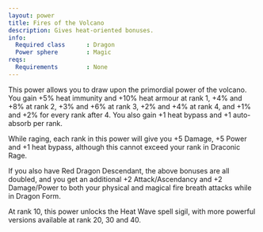 ```yaml
---
layout: power
title: Fires of the Volcano
description: Gives heat-oriented bonuses.
info:
  Required class      : Dragon
  Power sphere        : Magic
reqs:
  Requirements        : None
---
```


This power allows you to draw upon the primordial power of the volcano.  You
gain +5% heat immunity and +10% heat armour at rank 1, +4% and +8% at rank 2,
+3% and +6% at rank 3, +2% and +4% at rank 4, and +1% and +2% for every rank
after 4.  You also gain +1 heat bypass and +1 auto-absorb per rank.

While raging, each rank in this power will give you +5 Damage, +5 Power and +1
heat bypass, although this cannot exceed your rank in Draconic Rage.

If you also have Red Dragon Descendant, the above bonuses are all doubled, and
you get an additional +2 Attack/Ascendancy and +2 Damage/Power to both your
physical and magical fire breath attacks while in Dragon Form.

At rank 10, this power unlocks the Heat Wave spell sigil, with more powerful
versions available at rank 20, 30 and 40.
